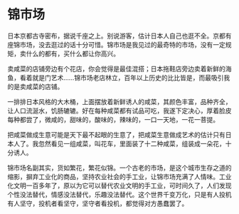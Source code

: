 # 锦市场

日本京都古寺密布，据说千座之上。别说游客，估计日本人自己也逛不全。京都有座锦市场，没去逛过的话十分可惜。锦市场是我见过的最奇特的市场，没有一定规矩，卖什么的都有，买什么都让你高兴。 

卖咸菜的店铺旁边有个花店，你会觉得是最佳混搭；日本拖鞋店旁边卖着新鲜的海鱼，看着就是门艺术……锦市场老店林立，百年以上历史的比比皆是，而最吸引我的是卖咸菜的店铺。 

一排排日本风格的大木桶，上面摆放着新鲜诱人的咸菜，其颜色丰富，品种齐全，让人口流涎水，饥肠辘辘。好在每种咸菜都有试品可吃，我遂下定决心，厚着脸皮每种都尝了，微咸的，甜味的，酸味的，辣味的，一口一天地，一花一菩提。 

把咸菜做成生意可能是天下最不起眼的生意了，把咸菜生意做成艺术的估计只有日本人了。我忽然看见一组咸菜，叫花车，里面装了十二种咸菜，组装成一朵花，十分诱人。 

锦市场名副其实，货如繁花，繁花似锦。一个古老的市场，是这个城市生存之道的缩影，摒弃工业化的商品，坚持农业社会的手工业，让锦市场充满了人情味。工业化文明一百多年了，原以为它可以替代农业文明的手工业，可时间久了，人们发现个性没法替代，情感没法替代，乐趣没法替代。这个世界千变万化，只是有人投机有人坚守，投机者看坚守，坚守者看投机，都觉得对方愚蠢罢了。